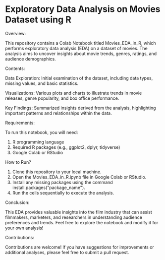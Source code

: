 # Exploratory Data Analysis on Movies Dataset using R

Overview:

This repository contains a Colab Notebook titled Movies_EDA_in_R, which performs exploratory data analysis (EDA) on a dataset of movies. The analysis aims to uncover insights about movie trends, genres, ratings, and audience demographics.

Contents:

Data Exploration: Initial examination of the dataset, including data types, missing values, and basic statistics.

Visualizations: Various plots and charts to illustrate trends in movie releases, genre popularity, and box office performance.

Key Findings: Summarized insights derived from the analysis, highlighting important patterns and relationships within the data.

Requirements:

To run this notebook, you will need:

1. R programming language
2. Required R packages (e.g., ggplot2, dplyr, tidyverse)
3. Google Colab or RStudio

How to Run?

1. Clone this repository to your local machine.
2. Open the Movies_EDA_in_R.ipynb file in Google Colab or RStudio.
3. Install any missing packages using the command install.packages("package_name").
4. Run the cells sequentially to execute the analysis.

Conclusion:

This EDA provides valuable insights into the film industry that can assist filmmakers, marketers, and researchers in understanding audience preferences and trends. Feel free to explore the notebook and modify it for your own analysis!

Contributions:

Contributions are welcome! If you have suggestions for improvements or additional analyses, please feel free to submit a pull request.
